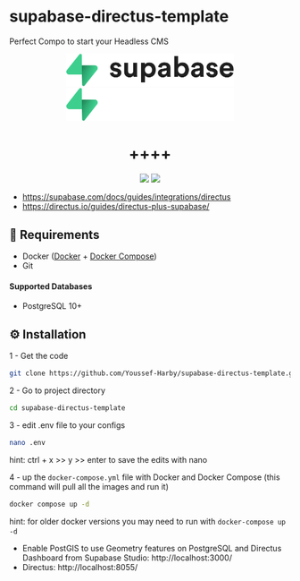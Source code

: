 # supabase-directus-template
Perfect Compo to start your Headless CMS

<p align="center">
<img width="300" src="https://raw.githubusercontent.com/supabase/supabase/master/packages/common/assets/images/supabase-logo-wordmark--light.svg#gh-light-mode-only">
<img width="300" src="https://raw.githubusercontent.com/supabase/supabase/master/packages/common/assets/images/supabase-logo-wordmark--dark.svg#gh-dark-mode-only">
</p>
<h1 align="center">++++</h1>
<p align="center">
<img width="300" src="https://raw.githubusercontent.com/directus/directus/main/app/src/assets/logo-dark.svg#gh-light-mode-only">
<img width="300" src="https://raw.githubusercontent.com/directus/directus/main/app/src/assets/logo.svg#gh-dark-mode-only">
</p>

- https://supabase.com/docs/guides/integrations/directus
- https://directus.io/guides/directus-plus-supabase/

## 📌 Requirements

- Docker ([Docker](https://docs.docker.com/engine/install/ubuntu/) +
  [Docker Compose](https://docs.docker.com/compose/install/))
- Git

#### Supported Databases
- PostgreSQL 10+

## ⚙️ Installation
1 - Get the code
```bash
git clone https://github.com/Youssef-Harby/supabase-directus-template.git
```
2 - Go to project directory
```bash
cd supabase-directus-template
```
3 - edit .env file to your configs
```bash
nano .env
```
hint: ctrl + x >> y >> enter to save the edits with nano

4 - up the `docker-compose.yml` file with Docker and Docker Compose (this command will pull all the images and run it)
```bash
docker compose up -d
```
hint: for older docker versions you may need to run with `docker-compose up -d`

- Enable PostGIS to use Geometry features on PostgreSQL and Directus Dashboard from Supabase Studio: http://localhost:3000/
- Directus: http://localhost:8055/
